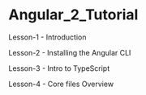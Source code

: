 # Angular_2_Tutorial

Lesson-1 - Introduction

Lesson-2 - Installing the Angular CLI

Lesson-3 - Intro to TypeScript

Lesson-4 - Core files Overview
